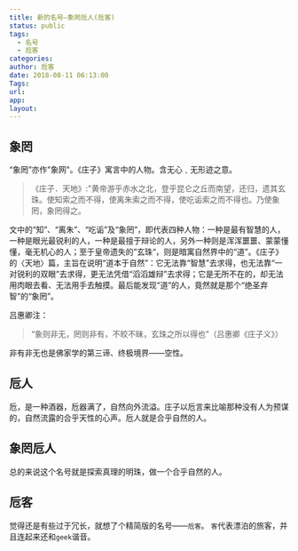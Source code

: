 ```yaml
---
title: 新的名号—象罔卮人(卮客)
status: public
tags:
  - 名号
  - 卮客
categories:
author: 卮客
date: 2018-08-11 06:13:00
Tags:
url:
app:
layout:
---
```

## 象罔
“象罔”亦作"象网"。《庄子》寓言中的人物。含无心﹑无形迹之意。
>《庄子．天地》:"黄帝游乎赤水之北，登乎昆仑之丘而南望，还归，遗其玄珠。使知索之而不得，使离朱索之而不得，使吃诟索之而不得也。乃使象罔，象罔得之。

<!-- more -->

文中的“知”、“离朱”、“吃诟”及“象罔”，即代表四种人物：一种是最有智慧的人，一种是眼光最锐利的人，一种是最擅于辩论的人，另外一种则是浑浑噩噩、蒙蒙懂懂，毫无机心的人；至于皇帝遗失的”玄珠“，则是暗寓自然界中的“道”。《庄子》的〈天地〉篇，主旨在说明“道本于自然”：它无法靠“智慧”去求得，也无法靠“一对锐利的双眼”去求得，更无法凭借“滔滔雄辩”去求得；它是无所不在的，却无法用肉眼去看、无法用手去触摸。最后能发现“道”的人，竟然就是那个“绝圣弃智”的“象罔”。

吕惠卿注：
>“象则非无，罔则非有，不皎不昧，玄珠之所以得也”（吕惠卿《庄子义》）

非有非无也是佛家学的第三谛、终极境界——空性。
## 卮人
卮，是一种酒器，卮器满了，自然向外流溢。庄子以卮言来比喻那种没有人为预谋的，自然流露的合乎天性的心声。卮人就是合乎自然的人。

## 象罔卮人
总的来说这个名号就是探索真理的明珠，做一个合乎自然的人。

## 卮客
觉得还是有些过于冗长，就想了个精简版的名号——`卮客`。
`客`代表漂泊的旅客，并且连起来还和`geek`谐音。